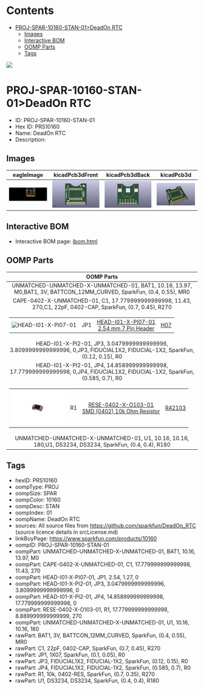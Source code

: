 



Contents
========

* [PROJ-SPAR-10160-STAN-01>DeadOn RTC](#proj-spar-10160-stan-01deadon-rtc)
	* [Images](#images)
	* [Interactive BOM](#interactive-bom)
	* [OOMP Parts](#oomp-parts)
	* [Tags](#tags)
  
![][im]
# PROJ-SPAR-10160-STAN-01>DeadOn RTC

- ID: PROJ-SPAR-10160-STAN-01
- Hex ID: PRS10160
- Name: DeadOn RTC
- Description: 

## Images
  
  

|eagleImage|kicadPcb3dFront|kicadPcb3dBack|kicadPcb3d|
| :---: | :---: | :---: | :---: |
|[![eagleImage](eagleImage_140.png)](eagleImage_600.png)|[![kicadPcb3dFront](kicadPcb3dFront_140.png)](kicadPcb3dFront_600.png)|[![kicadPcb3dBack](kicadPcb3dBack_140.png)](kicadPcb3dBack_600.png)|[![kicadPcb3d](kicadPcb3d_140.png)](kicadPcb3d_600.png)|

## Interactive BOM

- Interactive BOM page: [ibom.html](kicad/bom/ibom.html)

## OOMP Parts
  

|OOMP Parts|
| :---: |
|UNMATCHED-UNMATCHED-X-UNMATCHED-01, BAT1, 10.16, 13.97, M0,BAT1, 3V, BATTCON_12MM_CURVED, SparkFun, (0.4, 0.55), MR0|
|CAPE-0402-X-UNMATCHED-01, C1, 17.779999999999998, 11.43, 270,C1, 22pF, 0402-CAP, SparkFun, (0.7, 0.45), R270|
|<table><tr><td>![HEAD-I01-X-PI07-01](https://raw.githubusercontent.com/oomlout/oomlout_OOMP_parts/main/HEAD-I01-X-PI07-01/image_140.jpg)</td><td> JP1</td><td>[HEAD-I01-X-PI07-01<br>2.54 mm 7 Pin Header](https://github.com/oomlout/oomlout_OOMP_parts/tree/main/HEAD-I01-X-PI07-01/)</td><td>[H07](https://github.com/oomlout/oomlout_OOMP_parts/tree/main/HEAD-I01-X-PI07-01/)</td></tr></table>|
|HEAD-I01-X-PI2-01, JP3, 3.0479999999999996, 3.8099999999999996, 0,JP3, FIDUCIAL1X2, FIDUCIAL-1X2, SparkFun, (0.12, 0.15), R0|
|HEAD-I01-X-PI2-01, JP4, 14.858999999999998, 17.779999999999998, 0,JP4, FIDUCIAL1X2, FIDUCIAL-1X2, SparkFun, (0.585, 0.7), R0|
|<table><tr><td>![RESE-0402-X-O103-01](https://raw.githubusercontent.com/oomlout/oomlout_OOMP_parts/main/RESE-0402-X-O103-01/image_140.jpg)</td><td> R1</td><td>[RESE-0402-X-O103-01<br>SMD (0402) 10k Ohm Resistor](https://github.com/oomlout/oomlout_OOMP_parts/tree/main/RESE-0402-X-O103-01/)</td><td>[R42103](https://github.com/oomlout/oomlout_OOMP_parts/tree/main/RESE-0402-X-O103-01/)</td></tr></table>|
|UNMATCHED-UNMATCHED-X-UNMATCHED-01, U1, 10.16, 10.16, 180,U1, DS3234, DS3234, SparkFun, (0.4, 0.4), R180|

## Tags

- hexID: PRS10160
- oompType: PROJ
- oompSize: SPAR
- oompColor: 10160
- oompDesc: STAN
- oompIndex: 01
- oompName: DeadOn RTC
- sources: All source files from https://github.com/sparkfun/DeadOn_RTC (source licence details in srcLicense.md)
- linkBuyPage: https://www.sparkfun.com/products/10160
- oompID: PROJ-SPAR-10160-STAN-01
- oompPart: UNMATCHED-UNMATCHED-X-UNMATCHED-01, BAT1, 10.16, 13.97, M0
- oompPart: CAPE-0402-X-UNMATCHED-01, C1, 17.779999999999998, 11.43, 270
- oompPart: HEAD-I01-X-PI07-01, JP1, 2.54, 1.27, 0
- oompPart: HEAD-I01-X-PI2-01, JP3, 3.0479999999999996, 3.8099999999999996, 0
- oompPart: HEAD-I01-X-PI2-01, JP4, 14.858999999999998, 17.779999999999998, 0
- oompPart: RESE-0402-X-O103-01, R1, 17.779999999999998, 8.889999999999999, 270
- oompPart: UNMATCHED-UNMATCHED-X-UNMATCHED-01, U1, 10.16, 10.16, 180
- rawPart: BAT1, 3V, BATTCON_12MM_CURVED, SparkFun, (0.4, 0.55), MR0
- rawPart: C1, 22pF, 0402-CAP, SparkFun, (0.7, 0.45), R270
- rawPart: JP1, 1X07, SparkFun, (0.1, 0.05), R0
- rawPart: JP3, FIDUCIAL1X2, FIDUCIAL-1X2, SparkFun, (0.12, 0.15), R0
- rawPart: JP4, FIDUCIAL1X2, FIDUCIAL-1X2, SparkFun, (0.585, 0.7), R0
- rawPart: R1, 10k, 0402-RES, SparkFun, (0.7, 0.35), R270
- rawPart: U1, DS3234, DS3234, SparkFun, (0.4, 0.4), R180



[im]: kicadPcb3d_450.png
